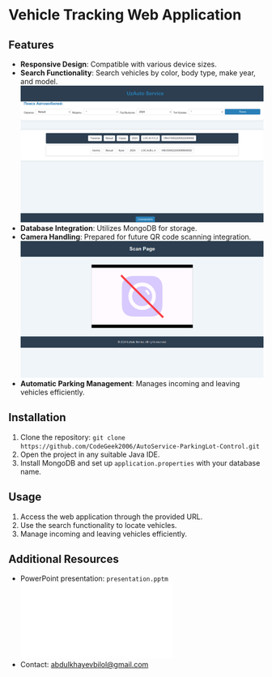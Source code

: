 # Vehicle Tracking Web Application

## Features

- **Responsive Design**: Compatible with various device sizes.
- **Search Functionality**: Search vehicles by color, body type, make year, and model. ![Search page](src/main/resources/other/search.png)
- **Database Integration**: Utilizes MongoDB for storage.
- **Camera Handling**: Prepared for future QR code scanning integration. ![Scan page](src/main/resources/other/camera.png)
- **Automatic Parking Management**: Manages incoming and leaving vehicles efficiently.

## Installation

1. Clone the repository: `git clone https://github.com/CodeGeek2006/AutoService-ParkingLot-Control.git`
2. Open the project in any suitable Java IDE.
3. Install MongoDB and set up `application.properties` with your database name.

## Usage

1. Access the web application through the provided URL.
2. Use the search functionality to locate vehicles.
3. Manage incoming and leaving vehicles efficiently.

## Additional Resources

- PowerPoint presentation: `presentation.pptm` ![Presentation](src/main/resources/other/presentation.pptm)
- Contact: [abdulkhayevbilol@gmail.com](mailto:abdulkhayevbilol@gmail.com)
